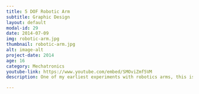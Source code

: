 ```yaml
---
title: 5 DOF Robotic Arm
subtitle: Graphic Design
layout: default
modal-id: 29
date: 2014-07-09
img: robotic-arm.jpg
thumbnail: robotic-arm.jpg
alt: image-alt
project-date: 2014
age: 16
category: Mechatronics
youtube-link: https://www.youtube.com/embed/SMOviZmf5VM
description: One of my earliest experiments with robotics arms, this is a robotic arm that I made using two Lego NXT bricks and 6 servo motors. It is not super precise but it has lots of maneuverability with 5 degrees of freedom. It can be manually controlled by touch sensors and the NXT buttons. At this age, I did not yet know how to do inverse kinematics, so I didn't develop any form of end-effector control.

---
```

